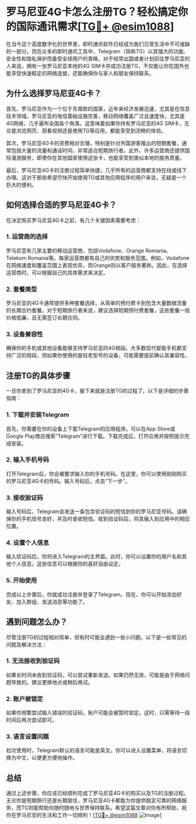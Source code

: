 # 罗马尼亚4G卡怎么注册TG？轻松搞定你的国际通讯需求[[TG💪+ @esim1088](https://t.me/s/esim1088)]

在当今这个高度数字化的世界里，即时通讯软件已经成为我们日常生活中不可或缺的一部分。而在众多的即时通讯工具中，Telegram（简称TG）以其强大的功能、安全性和隐私保护而备受全球用户的青睐。对于经常出国或者计划前往罗马尼亚的人来说，拥有一张罗马尼亚本地的4G SIM卡并成功注册TG，不仅能让你在国外也能享受快速稳定的网络连接，还能确保你与家人和朋友保持联系。

## 为什么选择罗马尼亚4G卡？

首先，罗马尼亚作为一个位于东南欧的国家，近年来经济发展迅速，尤其是在信息技术领域。罗马尼亚的电信基础设施完善，移动网络覆盖广泛且速度快，尤其是4G网络，几乎遍布全国各个角落。这意味着如果你持有罗马尼亚的4G SIM卡，无论是浏览网页、观看视频还是使用TG等应用，都能享受到流畅的体验。

其次，罗马尼亚4G卡的资费相对合理，特别是针对外国游客推出的短期套餐，通常包括大量的流量和通话时间，非常适合短期旅行者。此外，许多运营商还提供国际漫游服务，即使你在其他国家使用这张卡，也能享受到类似本地的服务质量。

最后，罗马尼亚4G卡的注册过程简单快捷，几乎所有的运营商都支持在线或线下办理。这对于那些希望尽快开始使用TG或其他应用程序的用户来说，无疑是一个巨大的便利。

## 如何选择合适的罗马尼亚4G卡？

在决定购买罗马尼亚4G卡之前，有几个关键因素需要考虑：

### 1. **运营商的选择**
罗马尼亚有几家主要的移动运营商，包括Vodafone、Orange Romania、Telekom Romania等。每家运营商都有自己的优势和服务范围。例如，Vodafone在网络速度和覆盖范围上表现优异，而Orange则以客户服务著称。因此，在选择运营商时，可以根据自己的具体需求来决定。

### 2. **套餐类型**
罗马尼亚的4G卡通常提供多种套餐选择，从简单的预付费卡到包含大量数据流量的长期合约套餐。对于短期旅行者来说，建议选择短期预付费套餐，这些套餐一般价格低廉，且无需签订长期合同。

### 3. **设备兼容性**
确保你的手机或其他设备能够支持罗马尼亚的4G频段。大多数现代智能手机都支持广泛的频段，但如果你使用的是较老型号的设备，可能需要提前确认其兼容性。

## 注册TG的具体步骤

一旦你拿到了罗马尼亚的4G卡，接下来就是注册TG的过程了。以下是详细的步骤指南：

### 1. **下载并安装Telegram**
首先，你需要在你的设备上下载Telegram的应用程序。可以在App Store或Google Play商店搜索“Telegram”进行下载。下载完成后，打开应用并按照提示完成安装。

### 2. **输入手机号码**
打开Telegram后，你会被要求输入你的手机号码。在这里，你可以使用刚刚购买的罗马尼亚4G卡的号码。输入号码后，点击“下一步”。

### 3. **接收验证码**
输入号码后，Telegram会发送一条包含验证码的短信到你的罗马尼亚号码。请确保你的手机信号良好，并及时查收短信。收到验证码后，将其输入到应用中的相应位置。

### 4. **设置个人信息**
输入验证码后，你将进入Telegram的主界面。此时，你可以设置你的用户名和其他个人信息。这些信息可以根据你的喜好自由设定。

### 5. **开始使用**
完成以上步骤后，你就成功注册并登录了Telegram。现在，你可以开始添加好友、加入群组、发送消息等功能了。

## 遇到问题怎么办？

尽管注册TG的过程相对简单，但有时可能会遇到一些小问题。以下是一些常见的问题及解决方法：

### 1. **无法接收到验证码**
如果长时间未收到验证码，可以尝试重新发送。如果仍然无效，可能是由于网络问题导致的。建议更换地点或稍后再试。

### 2. **账户被锁定**
如果你频繁尝试输入错误的验证码，账户可能会被暂时锁定。这时，只需等待一段时间后再次尝试即可。

### 3. **语言设置问题**
初次使用时，Telegram默认的语言可能是英文。你可以进入设置菜单，将语言切换为中文，以便更方便地操作。

## 总结

通过上述步骤，你应该已经顺利完成了罗马尼亚4G卡的购买以及TG的注册过程。无论你是短期旅行还是长期居住，罗马尼亚4G卡都能为你提供稳定可靠的网络服务，而TG则能帮助你随时随地与世界保持联系。希望这篇文章对你有所帮助，祝你在罗马尼亚的生活和工作一切顺利！[[TG💪+ @esim1088](https://t.me/s/esim1088) ![Image](https://i.postimg.cc/4NQfJmqS/Snipaste-2025-05-13-00-14-12.png)]